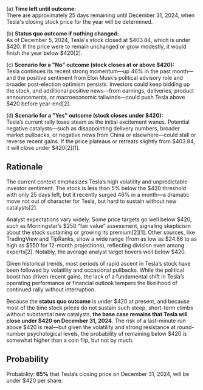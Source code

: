 (a) **Time left until outcome:**  
There are approximately 25 days remaining until December 31, 2024, when Tesla's closing stock price for the year will be determined.

(b) **Status quo outcome if nothing changed:**  
As of December 5, 2024, Tesla's stock closed at $403.84, which is under $420. If the price were to remain unchanged or grow modestly, it would finish the year below $420[2].

(c) **Scenario for a "No" outcome (stock closes at or above $420):**  
Tesla continues its recent strong momentum—up 46% in the past month—and the positive sentiment from Elon Musk’s political advisory role and broader post-election optimism persists. Investors could keep bidding up the stock, and additional positive news—from earnings, deliveries, product announcements, or macroeconomic tailwinds—could push Tesla above $420 before year-end[2].

(d) **Scenario for a "Yes" outcome (stock closes under $420):**  
Tesla’s current rally loses steam as the initial excitement wanes. Potential negative catalysts—such as disappointing delivery numbers, broader market pullbacks, or negative news from China or elsewhere—could stall or reverse recent gains. If the price plateaus or retreats slightly from $403.84, it will close under $420[2][1].

## Rationale

The current context emphasizes Tesla’s high volatility and unpredictable investor sentiment. The stock is less than 5% below the $420 threshold with only 25 days left, but it recently surged 46% in a month—a dramatic move not out of character for Tesla, but hard to sustain without new catalysts[2].

Analyst expectations vary widely. Some price targets go well below $420, such as Morningstar’s $250 “fair value” assessment, signaling skepticism about the stock sustaining or growing its premium[2][1]. Other sources, like TradingView and TipRanks, show a wide range (from as low as $24.86 to as high as $550 for 12-month projections), reflecting division even among experts[2]. Notably, the average analyst target hovers well below $420.

Given historical trends, most periods of rapid ascent in Tesla’s stock have been followed by volatility and occasional pullbacks. While the political boost has driven recent gains, the lack of a fundamental shift in Tesla’s operating performance or financial outlook tempers the likelihood of continued rally without interruption.

Because the **status quo outcome** is under $420 at present, and because most of the time stock prices do not sustain such steep, short-term climbs without substantial new catalysts, **the base case remains that Tesla will close under $420 on December 31, 2024**. The risk of a last-minute run above $420 is real—but given the volatility and strong resistance at round-number psychological levels, the probability of remaining below $420 is somewhat higher than a coin flip, but not by much.

## Probability

Probability: **65%** that Tesla’s closing price on December 31, 2024, will be under $420 per share.